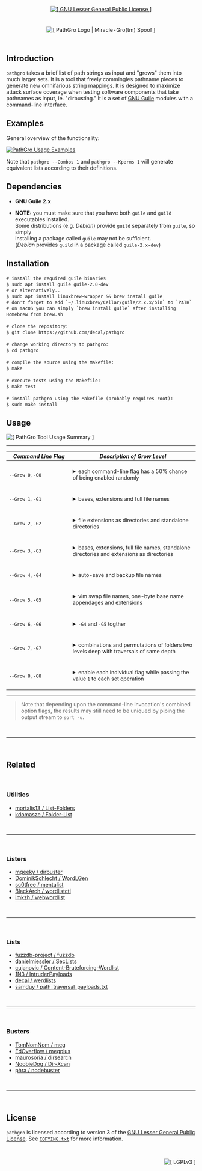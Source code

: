 <p align="center">
  <a href="https://github.com/decal/pathgro/blob/master/COPYING.txt" name="pathgro-copying" id="license-link"><img src="https://img.shields.io/badge/license-LGPLv3-yellow.svg?maxAge=2592000" name="pathgro-license" id="license-image" title="LGPLv3" alt="[ GNU Lesser General Public License ]" crossorigin="anonymous" integrity="sha512-LglCDw+0y0npKqEXzPJQc74NiCCphVtNICdc61slXEiZbt3j6RAwHf52ysL4Eg7B0mbss1VlsL10GdvAZ+82zA==" /></a>
</p>

<table translate="no" title="PathGro" name="pathgro-table" id="pgtable" style="border-color: yellow; border-collapse: separate; border-spacing: 8px; display: table">
  <tr>
    <td>
      <p align="center">
        <img height="32%" width="32%" src="https://raw.githubusercontent.com/decal/pathgro/master/assets/pathgro-logo.png" alt="[ PathGro Logo | Miracle-Gro(tm) Spoof ]" title="DirBuster Path Food" crossorigin="anonymous" integrity="sha384-n6Qkb58C/K/kkDL0LNpsU9Vx0z6vTSQ9bjZx4VlrRE3FS7LH6J0TKqpm9h1S1L/1" />
      </p>
    </td>
  </tr>
</table>

## Introduction

`pathgro` takes a brief list of path strings as input and "grows" them into much
larger sets. It is a tool that freely commingles pathname pieces to generate new
omnifarious string mappings. It is designed to maximize attack surface coverage
when testing software components that take pathnames as input, ie. "dirbusting."
It is a set of [GNU Guile](https://gnu.org/software/guile "GNU's programming and extension language") modules with a command-line interface.

## Examples

General overview of the functionality:

[![PathGro Usage Examples](https://asciinema.org/a/InUx4vKTr0cUYyVYA5jlzVtZi.svg "Terminal Recording Demonstrating Command Line Execution of PathGro Tool")](https://asciinema.org/a/InUx4vKTr0cUYyVYA5jlzVtZi "Various Examples of Growing Path Lists")

Note that `pathgro --Combos 1` and `pathgro --Kperms 1` will generate equivalent lists according to their definitions.

## Dependencies

* **GNU Guile 2.x**

* **NOTE:** you must make sure that you have both `guile` and `guild` executables installed.\
Some distributions (e.g. *Debian*) provide `guild` separately from `guile`, so simply\
installing a package called `guile` may not be sufficient.\
(*Debian* provides `guild` in a package called `guile-2.x-dev`)

## Installation

``` shell
# install the required guile binaries
$ sudo apt install guile guile-2.0-dev
# or alternatively..
$ sudo apt install linuxbrew-wrapper && brew install guile 
# don't forget to add `~/.linuxbrew/Cellar/guile/2.x.x/bin` to `PATH`
# on macOS you can simply `brew install guile` after installing Homebrew from brew.sh

# clone the repository:
$ git clone https://github.com/decal/pathgro

# change working directory to pathgro:
$ cd pathgro

# compile the source using the Makefile:
$ make

# execute tests using the Makefile:
$ make test

# install pathgro using the Makefile (probably requires root):
$ sudo make install
```

## Usage

<img height="80%" width="80%" src="https://raw.githubusercontent.com/decal/pathgro/master/assets/pathgro-usage.png" name="pathgro-usage" id="usage-image" alt="[ PathGro Tool Usage Summary ]" title="PathGro Command Line Options" crossorigin="anonymous" integrity="sha384-JohFyrL8uTZrufLN1XfVqcfhdngDWP2l/KJffx/D7PYtNNzohlEIO/biKyW2N6A8" />

* * *

|&nbsp;&nbsp;&nbsp;_Command&nbsp;Line&nbsp;Flag_&nbsp;&nbsp;| _Description of Grow Level_ 
|:-------------------------------------------|-----------------------------------------------------------------------
| `--Grow 0`, `-G0` | <br /><details><summary>each command-line flag has a 50% chance of being enabled randomly</summary><br />`--basename`, `--dirname`, `--extname`, `--filename`, `--generate`, `--macos`, `--saves`, `--vimswap`, `--xtdirname`</details><br />
| `--Grow 1`, `-G1` | <br /><details><summary>bases, extensions and full file names</summary><br />`--basename`, `--extname`, `--filename`</details><br />
| `--Grow 2`, `-G2` | <br /><details><summary>file extensions as directories and standalone directories</summary><br />`--dirname`, `--xtdirname`</details><br />
| `--Grow 3`, `-G3` | <br /><details><summary>bases, extensions, full file names, standalone directories and extensions as directories</summary><br />`--basename`, `--extname`, `--filename`, `--dirname`, `--xtdirname`</details><br />
| `--Grow 4`, `-G4` | <br /><details><summary>auto-save and backup file names</summary><br />`--macos`, `--saves`</details><br />
| `--Grow 5`, `-G5` | <br /><details><summary>vim swap file names, one-byte base name appendages and extensions</summary><br />`--generate`, `--vimswap`</details><br />
| `--Grow 6`, `-G6` | <br /><details><summary>`-G4` and `-G5` togther</summary><br />`--macos`, `--saves`, `--generate`, `--vimswap`</details><br />
| `--Grow 7`, `-G7` | <br /><details><summary>combinations and permutations of folders two levels deep with traversals of same depth</summary><br />`--Combos 2`, `--Kperms 2`, `--Traverse 2`</details><br />
| `--Grow 8`, `-G8` | <br /><details><summary>enable each individual flag while passing the value `1` to each set operation</summary><br />`--basename`, `--extname`, `--filename`, `--dirname`, `--xtdirname`, `--macos`, `--saves`, `--generate`, `--vimswap`, `--Combos`, `--Powerset`, `--Kperms`, `--Traverse`</summary> `--basename`, `--extname`, `--filename`, `--dirname`, `--xtdirname`, `--macos`, `--saves`, `--generate`, `--vimswap`, `--Combos`, `--Powerset`, `--Kperms`, `--Traverse`</details><br />

* * *

> Note that depending upon the command-line invocation's combined option flags, the results may still need to be uniqued by piping the output stream to `sort -u`. 

<br />

* * *

<br />

## Related

<br />

### Utilities

* [mortalis13 / List-Folders](https://github.com/mortalis13/List-Folders "Lists files and subfolders of a selected local directory")
* [kdomasze / Folder-List](https://github.com/kdomasze/Folder-List "Lists all files and folders in a directory.")

<br />

* * * 

<br />

### Listers

* [mgeeky / dirbuster](https://github.com/mgeeky/dirbuster "wfuzz, SecLists and john -based dirbusting / forceful browsing script intended to be used during web pentest assingments")
* [DominikSchlecht / WordLGen](https://github.com/DominikSchlecht/WordLGen "A program that combines given words.")
* [sc0tfree / mentalist](https://github.com/sc0tfree/mentalist "Mentalist is a graphical tool for custom wordlist generation. It utilizes common human paradigms for constructing passwords and can output the full wordlist as well as rules compatible with Hashcat and John the Ripper.")
* [BlackArch / wordlistctl](https://github.com/BlackArch/wordlistctl "Fetch, install and search wordlist archives from websites and torrent peers.")
* [imkzh / webwordlist](https://github.com/imkzh/webwordlist "a small wordlist that can be used for learning.")

<br />

* * *

<br />

### Lists

* [fuzzdb-project / fuzzdb](https://github.com/fuzzdb-project/fuzzdb "Dictionary of attack patterns and primitives for black-box application fault injection and resource discovery.")
* [danielmiessler / SecLists](https://github.com/danielmiessler/SecLists "SecLists is the security tester's companion. It's a collection of multiple types of lists used during security assessments, collected in one place. List types include usernames, passwords, URLs, sensitive data patterns, fuzzing payloads, web shells, and many more.")
* [cujanovic / Content-Bruteforcing-Wordlist](https://github.com/cujanovic/Content-Bruteforcing-Wordlist "Wordlist for content(directory) bruteforce discovering with Burp or dirsearch")
* [1N3 / IntruderPayloads](https://github.com/1N3/IntruderPayloads "A collection of Burpsuite Intruder payloads, BurpBounty payloads, fuzz lists, malicious file uploads and web pentesting methodologies and checklists.")
* [decal / werdlists](https://github.com/decal/werdlists "Wordlists, Dictionaries and Other Data Sets for Writing Software Security Test Cases")
* [samduy / path_traversal_payloads.txt](https://gist.github.com/samduy/8034b3227d472968e23f3817612a6729 "List of common path traversal attacks (can be used with BurpSuite Instruder)")

<br />

* * *

<br />

### Busters

* [TomNomNom / meg](https://github.com/tomnomnom/meg "Fetch many paths for many hosts - without killing the hosts")
* [EdOverflow / megplus](https://github.com/EdOverflow/megplus "Automated reconnaissance wrapper — TomNomNom's meg on steroids.")
* [maurosoria / dirsearch](https://github.com/maurosoria/dirsearch "Web path scanner")
* [NoobieDog / Dir-Xcan](https://github.com/NoobieDog/Dir-Xcan "Python version of OWASP's DirBuster Application.")
* [phra / nodebuster](https://github.com/phra/nodebuster "DirBuster for Node.js")

<br />

* * *

<br />
  
## License

`pathgro` is licensed according to version 3 of the [GNU Lesser General Public License](https://www.gnu.org/licenses/lgpl.html). See [`COPYING.txt`](https://github.com/decal/pathgro/blob/master/COPYING.txt "GPLv3") for more information.

  
<br /><p align="right"><img height="20%" width="20%" src="https://raw.githubusercontent.com/decal/pathgro/master/assets/lgplv3-logo.png" name="lgplv3-logo" id="license-logo" alt="[ LGPLv3 ]" title="GNU Lesser General Public License" crossorigin="anonymous" integrity="sha512-P07UklyWF125WUM4hD18LQNbAfeAL4oSqsQhtaNQsWYZpgtsDaUfo4HIIX9OFQepwodXN2w+XA+oVS5LjQfGrA==" /></p>  

